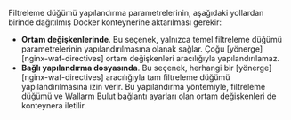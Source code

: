 Filtreleme düğümü yapılandırma parametrelerinin, aşağıdaki yollardan birinde dağıtılmış Docker konteynerine aktarılması gerekir:

* **Ortam değişkenlerinde**. Bu seçenek, yalnızca temel filtreleme düğümü parametrelerinin yapılandırılmasına olanak sağlar. Çoğu [yönerge][nginx-waf-directives] ortam değişkenleri aracılığıyla yapılandırılamaz.
* **Bağlı yapılandırma dosyasında**. Bu seçenek, herhangi bir [yönerge][nginx-waf-directives] aracılığıyla tam filtreleme düğümü yapılandırılmasına izin verir. Bu yapılandırma yöntemiyle, filtreleme düğümü ve Wallarm Bulut bağlantı ayarları olan ortam değişkenleri de konteynera iletilir.